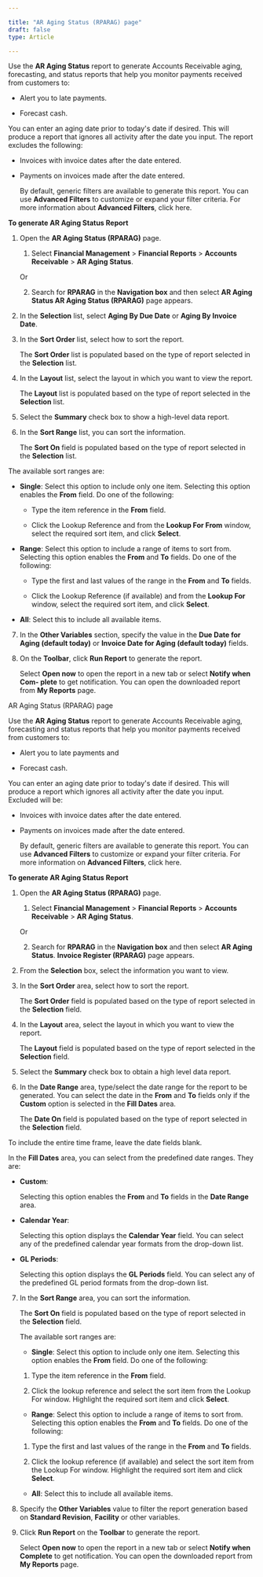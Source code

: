 ```yaml
---

title: "AR Aging Status (RPARAG) page"
draft: false
type: Article

---
```


Use the **AR Aging Status** report to generate Accounts Receivable aging, forecasting, and status reports that help you monitor payments received from customers to:

-   Alert you to late payments.

-   Forecast cash.

You can enter an aging date prior to today's date if desired. This will produce a report that ignores all activity after the date you input. The report excludes the following:

-   Invoices with invoice dates after the date entered.

-   Payments on invoices made after the date entered.

    By default, generic filters are available to generate this report. You can use **Advanced Filters** to customize or expand your filter criteria. For more information about **Advanced Filters**, click here.

**To generate AR Aging Status Report**

1.  Open the **AR Aging Status (RPARAG)** page.

    1. Select **Financial Management** > **Financial Reports** > **Accounts Receivable** > **AR Aging Status**.

    Or

    2.  Search for **RPARAG** in the **Navigation box** and then select **AR Aging Status AR Aging Status (RPARAG)** page appears.

2.  In the **Selection** list, select **Aging By Due Date** or **Aging By Invoice Date**.

3.  In the **Sort Order** list, select how to sort the report.

    The **Sort Order** list is populated based on the type of report selected in the **Selection** list.

4.  In the **Layout** list, select the layout in which you want to view the report.

    The **Layout** list is populated based on the type of report selected in the **Selection** list.

5.  Select the **Summary** check box to show a high-level data report.

6.  In the **Sort Range** list, you can sort the information.

    The **Sort On** field is populated based on the type of report selected in the **Selection** list.

The available sort ranges are:

- **Single**: Select this option to include only one item. Selecting this option enables the **From** field. Do one of the following:

    - Type the item reference in the **From** field.

    - Click the Lookup Reference and from the **Lookup For From** window, select the required sort item, and click **Select**.

- **Range**: Select this option to include a range of items to sort from. Selecting this option enables the **From** and **To** fields. Do one of the following:

    - Type the first and last values of the range in the **From** and **To** fields.

     - Click the Lookup Reference (if available) and from the **Lookup For** window, select the required sort item, and click **Select**.

- **All**: Select this to include all available items.

7.  In the **Other Variables** section, specify the value in the **Due Date for Aging (default today)** or **Invoice Date for Aging (default today)** fields.

8.  On the **Toolbar**, click **Run Report** to generate the report.

    Select **Open now** to open the report in a new tab or select **Notify when Com- plete** to get notification. You can open the downloaded report from **My Reports** page.

    

AR Aging Status (RPARAG) page

Use the **AR Aging Status** report to generate Accounts Receivable aging, forecasting and status reports that help you monitor payments received from customers to:

-   Alert you to late payments and

-   Forecast cash.

You can enter an aging date prior to today's date if desired. This will produce a report which ignores all activity after the date you input. Excluded will be:

-   Invoices with invoice dates after the date entered.

-   Payments on invoices made after the date entered.

    By default, generic filters are available to generate this report. You can use **Advanced Filters** to customize or expand your filter criteria. For more information on **Advanced Filters**, click here.

**To generate AR Aging Status Report**

1.  Open the **AR Aging Status (RPARAG)** page.

    1. Select **Financial Management** > **Financial Reports** > **Accounts Receivable** > **AR Aging Status**.

    Or

    2.  Search for **RPARAG** in the **Navigation box** and then select **AR Aging Status**. **Invoice Register (RPARAG)** page appears.

2.  From the **Selection** box, select the information you want to view.

3.  In the **Sort Order** area, select how to sort the report.

    The **Sort Order** field is populated based on the type of report selected in the **Selection** field.

4.  In the **Layout** area, select the layout in which you want to view the report.

    The **Layout** field is populated based on the type of report selected in the **Selection** field.

5.  Select the **Summary** check box to obtain a high level data report.

6.  In the **Date Range** area, type/select the date range for the report to be generated. You can select the date in the **From** and **To** fields only if the **Custom** option is selected in the **Fill Dates** area.

    The **Date On** field is populated based on the type of report selected in the **Selection** field.

To include the entire time frame, leave the date fields blank.

In the **Fill Dates** area, you can select from the predefined date ranges. They are:

- **Custom**:

    Selecting this option enables the **From** and **To** fields in the **Date Range** area.

- **Calendar Year**:

    Selecting this option displays the **Calendar Year** field. You can select any of the predefined calendar year formats from the drop-down list.

- **GL Periods**:

    Selecting this option displays the **GL Periods** field. You can select any of the predefined GL period formats from the drop-down list.

7.  In the **Sort Range** area, you can sort the information.

    The **Sort On** field is populated based on the type of report selected in the **Selection** field.

    The available sort ranges are:

    - **Single**: Select this option to include only one item. Selecting this option enables the **From** field. Do one of the following:

    1.  Type the item reference in the **From** field.

    2.  Click the lookup reference and select the sort item from the Lookup For window. Highlight the required sort item and click **Select**.

    - **Range**: Select this option to include a range of items to sort from. Selecting this option enables the **From** and **To** fields. Do one of the following:

    1.  Type the first and last values of the range in the **From** and **To** fields.

    2.  Click the lookup reference (if available) and select the sort item from the Lookup For window. Highlight the required sort item and click **Select**.

    - **All**: Select this to include all available items.

8.  Specify the **Other Variables** value to filter the report generation based on **Standard Revision**, **Facility** or other variables.

9.  Click **Run Report** on the **Toolbar** to generate the report.

    Select **Open now** to open the report in a new tab or select **Notify when Complete** to get notification. You can open the downloaded report from **My Reports** page.